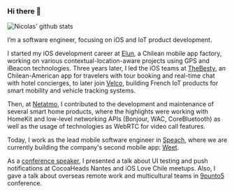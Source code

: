 ### Hi there 👋

![Nicolas' github stats](https://github-readme-stats.vercel.app/api?username=nicoonswift&count_private=true&show_icons=true)

I’m a software engineer, focusing on iOS and IoT product development.

I started my iOS development career at [Elun](http://elun.cl), a Chilean mobile app factory, working on various contextual-location-aware projects using GPS and iBeacon technologies. Three years later, I led the iOS teams at [TheBesty](https://keyopass.com), an Chilean-American app for travelers with tour booking and real-time chat with hotel concierges, to later join [Velco](https://velco.bike), building French IoT products for smart mobility and vehicle tracking systems.

Then, at [Netatmo](https://www.netatmo.com), I contributed to the development and maintenance of several smart home products, where the highlights were working with HomeKit and low-level networking APIs (Bonjour, WAC, CoreBluetooth) as well as the usage of technologies as WebRTC for video call features.

Today, I work as the lead mobile software engineer in [Speach](https://speach.me), where we are currently building the company's second mobile app: [Weet](https://beeweet.com/).

As a [conference speaker](https://github.com/nigarcia88/talks), I presented a talk about UI testing and push notifications at CocoaHeads Nantes and iOS Love Chile meetups. Also, I gave a talk about overseas remote work and multicultural teams in [9punto5](https://2018.9punto5.cl) conference. 
